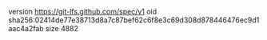 version https://git-lfs.github.com/spec/v1
oid sha256:02414de77e38713d8a7c87bef62c6f8e3c69d308d878446476ec9d1aac4a2fab
size 4882
